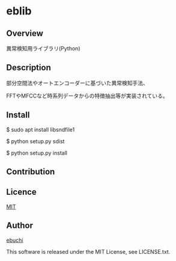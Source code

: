 eblib
====

## Overview
異常検知用ライブラリ(Python)

## Description
部分空間法やオートエンコーダーに基づいた異常検知手法、

FFTやMFCCなど時系列データからの特徴抽出等が実装されている。

## Install

$ sudo apt install libsndfile1

$ python setup.py sdist

$ python setup.py install

## Contribution

## Licence

[MIT](https://github.com/FumitoEbuchi/eblib/LICENCE)

## Author

[ebuchi](https://github.com/FumitoEbuchi)

This software is released under the MIT License, see LICENSE.txt.
